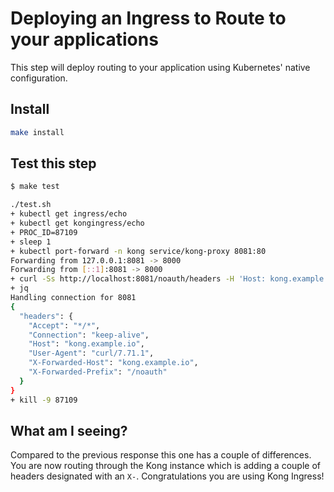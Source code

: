 # Deploying an Ingress to Route to your applications

This step will deploy routing to your application using Kubernetes' native configuration.

## Install

```bash
make install
```

## Test this step

```bash
$ make test

./test.sh
+ kubectl get ingress/echo
+ kubectl get kongingress/echo
+ PROC_ID=87109
+ sleep 1
+ kubectl port-forward -n kong service/kong-proxy 8081:80
Forwarding from 127.0.0.1:8081 -> 8000
Forwarding from [::1]:8081 -> 8000
+ curl -Ss http://localhost:8081/noauth/headers -H 'Host: kong.example.io'
+ jq
Handling connection for 8081
{
  "headers": {
    "Accept": "*/*",
    "Connection": "keep-alive",
    "Host": "kong.example.io",
    "User-Agent": "curl/7.71.1",
    "X-Forwarded-Host": "kong.example.io",
    "X-Forwarded-Prefix": "/noauth"
  }
}
+ kill -9 87109
```

## What am I seeing?

Compared to the previous response this one has a couple of differences. You are now routing through the Kong instance which is adding a couple of headers designated with an `X-`. Congratulations you are using Kong Ingress!
